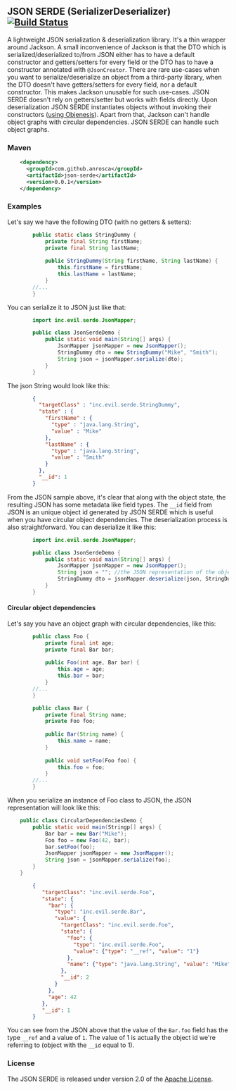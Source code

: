 ## JSON SERDE (SerializerDeserializer) [![Build Status](https://travis-ci.com/anrosca/json-serde.svg?branch=master)](https://travis-ci.com/github/anrosca/json-serde)

A lightweight JSON serialization & deserialization library. It's a thin wrapper around Jackson. 
A small inconvenience of Jackson is that the DTO which is serialized/deserialized to/from JSON either has
to have a default constructor and getters/setters for every field or the DTO has to have a constructor 
annotated with `@JsonCreator`. 
There are rare use-cases when you want to serialize/deserialize an object from a third-party library,
when the DTO doesn't have getters/setters for every field, nor a default constructor.
This makes Jackson unusable for such use-cases.
JSON SERDE doesn't rely on getters/setter but works with fields directly. 
Upon deserialization JSON SERDE instantiates objects without invoking their constructors ([using Objenesis](http://objenesis.org/)).
Apart from that, Jackson can't handle object graphs with circular dependencies. JSON SERDE can handle such object graphs.

### Maven

```xml
    <dependency>
      <groupId>com.github.anrosca</groupId>
      <artifactId>json-serde</artifactId>
      <version>0.0.1</version>
    </dependency>
```

### Examples

Let's say we have the following DTO (with no getters & setters):

```java
        public static class StringDummy {
            private final String firstName;
            private final String lastName;
    
            public StringDummy(String firstName, String lastName) {
                this.firstName = firstName;
                this.lastName = lastName;
            }
        //...
        }
```

You can serialize it to JSON just like that:

```java
        import inc.evil.serde.JsonMapper;

        public class JsonSerdeDemo {
            public static void main(String[] args) {
                JsonMapper jsonMapper = new JsonMapper();
                StringDummy dto = new StringDummy("Mike", "Smith");
                String json = jsonMapper.serialize(dto);
            }
        }
```

The json String would look like this:

```json
        {
          "targetClass" : "inc.evil.serde.StringDummy",
          "state" : {
            "firstName" : {
              "type" : "java.lang.String",
              "value" : "Mike"
            },
            "lastName" : {
              "type" : "java.lang.String",
              "value" : "Smith"
            }
          },
          "__id": 1
        }
```

From the JSON sample above, it's clear that along with the object state, the resulting JSON has some metadata
like field types. The `__id` field from JSON is an unique object id generated by JSON SERDE which is
useful when you have circular object dependencies.
The deserialization process is also straightforward. You can deserialize it like this:

```java
        import inc.evil.serde.JsonMapper;

        public class JsonSerdeDemo {
            public static void main(String[] args) {
                JsonMapper jsonMapper = new JsonMapper();
                String json = ""; //the JSON representation of the object
                StringDummy dto = jsonMapper.deserialize(json, StringDummy.class);
            }
        }
```

#### Circular object dependencies

Let's say you have an object graph with circular dependencies, like this:

```java
        public class Foo {
            private final int age;
            private final Bar bar;
    
            public Foo(int age, Bar bar) {
                this.age = age;
                this.bar = bar;
            }
        //...
        }

        public class Bar {
            private final String name;
            private Foo foo;
    
            public Bar(String name) {
                this.name = name;
            }
        
            public void setFoo(Foo foo) {
                this.foo = foo;
            }
        //...
        }
```

When you serialize an instance of Foo class to JSON, the JSON representation will look like this:

```java
    public class CircularDependenciesDemo {
        public static void main(Stringp[] args) {
            Bar bar = new Bar("Mike");
            Foo foo = new Foo(42, bar);
            bar.setFoo(foo);
            JsonMapper jsonMapper = new JsonMapper();
            String json = jsonMapper.serialize(foo);
        }
    }
```

```json
        {
           "targetClass": "inc.evil.serde.Foo",
           "state": {
             "bar": {
               "type": "inc.evil.serde.Bar",
               "value": {
                 "targetClass": "inc.evil.serde.Foo",
                 "state": {
                   "foo": {
                     "type": "inc.evil.serde.Foo",
                     "value": {"type": "__ref", "value": "1"}
                   },
                   "name": {"type": "java.lang.String", "value": "Mike"}
                 },
                 "__id": 2
               }
             },
             "age": 42
           },
           "__id": 1
        }
```

You can see from the JSON above that the value of the `Bar.foo` field has the type `__ref` and a value of `1`.
The value of 1 is actually the object id we're referring to (object with the `__id` equal to 1).

### License

The JSON SERDE is released under version 2.0 of the [Apache License](https://www.apache.org/licenses/LICENSE-2.0).
